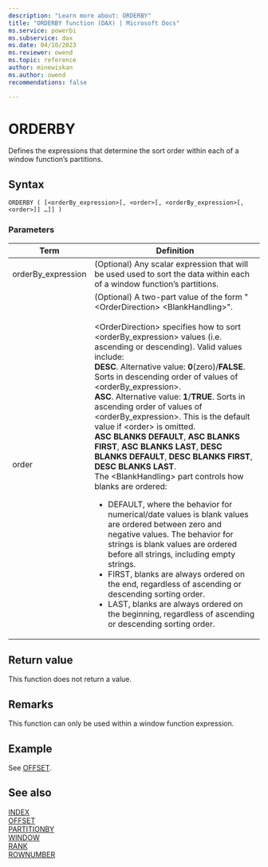 ```yaml
---
description: "Learn more about: ORDERBY"
title: "ORDERBY function (DAX) | Microsoft Docs"
ms.service: powerbi 
ms.subservice: dax
ms.date: 04/10/2023
ms.reviewer: owend
ms.topic: reference
author: minewiskan
ms.author: owend 
recommendations: false

---
```


# ORDERBY

Defines the expressions that determine the sort order within each of a window function’s partitions.
  
## Syntax  
  
```dax
ORDERBY ( [<orderBy_expression>[, <order>[, <orderBy_expression>[, <order>]] …]] )
```
  
### Parameters  
  
|Term|Definition|  
|--------|--------------|  
|orderBy_expression|(Optional) Any scalar expression that will be used used to sort the data within each of a window function’s partitions.|
|order|(Optional) A two-part value of the form "\<OrderDirection> \<BlankHandling>".<br><br> \<OrderDirection> specifies how to sort \<orderBy_expression> values (i.e. ascending or descending). Valid values include:<br> **DESC**. Alternative value: **0**(zero)/**FALSE**. Sorts in descending order of values of \<orderBy_expression>. <br> **ASC**. Alternative value: **1**/**TRUE**. Sorts in ascending order of values of \<orderBy_expression>. This is the default value if \<order> is omitted.<br> **ASC BLANKS DEFAULT**, **ASC BLANKS FIRST**, **ASC BLANKS LAST**, **DESC BLANKS DEFAULT**, **DESC BLANKS FIRST**, **DESC BLANKS LAST**. <br> The \<BlankHandling> part controls how blanks are ordered: <ul><li>DEFAULT, where the behavior for numerical/date values is blank values are ordered between zero and negative values. The behavior for strings is blank values are ordered before all strings, including empty strings.</li><li>FIRST, blanks are always ordered on the end, regardless of ascending or descending sorting order.</li><li>LAST, blanks are always ordered on the beginning, regardless of ascending or descending sorting order. </li></ul>|

## Return value

This function does not return a value.  
  
## Remarks

This function can only be used within a window function expression.

## Example

See [OFFSET](offset-function-dax.md).

## See also

[INDEX](index-function-dax.md)  
[OFFSET](offset-function-dax.md)  
[PARTITIONBY](partitionby-function-dax.md)  
[WINDOW](window-function-dax.md)  
[RANK](rank-function-dax.md)  
[ROWNUMBER](rownumber-function-dax.md)

